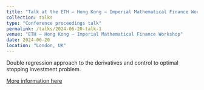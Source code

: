```yaml
---
title: "Talk at the ETH – Hong Kong – Imperial Mathematical Finance Workshop"
collection: talks
type: "Conference proceedings talk"
permalink: /talks/2024-06-20-talk-1
venue: "ETH – Hong Kong – Imperial Mathematical Finance Workshop"
date: 2024-06-20
location: "London, UK"
---
```


Double regression approach to the derivatives and control to optimal stopping investment problem.

[More information here](https://www.imperial.ac.uk/events/170432/first-edition-of-the-london-zurich-and-hong-kong-mathematical-finance-workshop/)